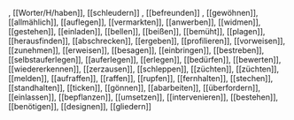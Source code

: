 , [[Worter/H/haben]], [[schleudern]]
, [[befreunden]]
, [[gewöhnen]], [[allmählich]], [[auflegen]], [[vermarkten]], [[anwerben]], [[widmen]], [[gestehen]], [[einladen]], [[bellen]], [[beißen]], [[bemüht]], [[plagen]], [[herausfinden]], [[abschrecken]], [[ergeben]], [[profilieren]], [[vorweisen]], [[zunehmen]], [[erweisen]], [[besagen]], [[einbringen]], [[bestreben]], [[selbstauferlegen]], [[auferlegen]], [[erlegen]], [[bedürfen]], [[bewerten]], [[wiedererkennen]], [[zerzausen]], [[schleppen]], [[züchten]], [[züchten]], [[melden]], [[aufraffen]], [[raffen]], [[rupfen]], [[fernhalten]], [[stechen]], [[standhalten]], [[ticken]], [[gönnen]], [[abarbeiten]], [[überfordern]], [[einlassen]], [[bepflanzen]], [[umsetzen]], [[intervenieren]], [[bestehen]], [[benötigen]], [[designen]], [[gliedern]]